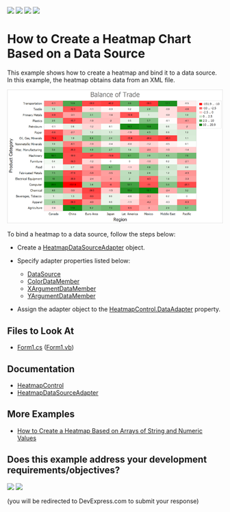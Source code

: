 <!-- default badges list -->
![](https://img.shields.io/endpoint?url=https://codecentral.devexpress.com/api/v1/VersionRange/416712979/24.2.1%2B)
[![](https://img.shields.io/badge/Open_in_DevExpress_Support_Center-FF7200?style=flat-square&logo=DevExpress&logoColor=white)](https://supportcenter.devexpress.com/ticket/details/T1036926)
[![](https://img.shields.io/badge/📖_How_to_use_DevExpress_Examples-e9f6fc?style=flat-square)](https://docs.devexpress.com/GeneralInformation/403183)
[![](https://img.shields.io/badge/💬_Leave_Feedback-feecdd?style=flat-square)](#does-this-example-address-your-development-requirementsobjectives)
<!-- default badges end -->

# How to Create a Heatmap Chart Based on a Data Source

This example shows how to create a heatmap and bind it to a data source. In this example, the heatmap obtains data from an XML file.

![Resulting heatmap](Images/resulting-heatmap.png)

To bind a heatmap to a data source, follow the steps below:

- Create a [HeatmapDataSourceAdapter](https://docs.devexpress.com/CoreLibraries/DevExpress.XtraCharts.Heatmap.HeatmapDataSourceAdapter) object. 

- Specify adapter properties listed below:

    - [DataSource](https://docs.devexpress.com/CoreLibraries/DevExpress.XtraCharts.Heatmap.HeatmapDataSourceAdapter.DataSource)
    - [ColorDataMember](https://docs.devexpress.com/CoreLibraries/DevExpress.XtraCharts.Heatmap.HeatmapDataSourceAdapter.ColorDataMember)
    - [XArgumentDataMember](https://docs.devexpress.com/CoreLibraries/DevExpress.XtraCharts.Heatmap.HeatmapDataSourceAdapter.XArgumentDataMember)
    - [YArgumentDataMember](https://docs.devexpress.com/CoreLibraries/DevExpress.XtraCharts.Heatmap.HeatmapDataSourceAdapter.YArgumentDataMember)

- Assign the adapter object to the [HeatmapControl.DataAdapter](https://docs.devexpress.com/WindowsForms/DevExpress.XtraCharts.Heatmap.HeatmapControl.DataAdapter) property.

<!-- default file list -->
## Files to Look At

- [Form1.cs](./CS/Form1.cs) ([Form1.vb](./VB/Form1.vb))

<!-- default file list end -->

## Documentation

- [HeatmapControl](https://docs.devexpress.com/WindowsForms/DevExpress.XtraCharts.Heatmap.HeatmapControl)
- [HeatmapDataSourceAdapter](https://docs.devexpress.com/CoreLibraries/DevExpress.XtraCharts.Heatmap.HeatmapDataSourceAdapter)

## More Examples

- [How to Create a Heatmap Based on Arrays of String and Numeric Values](https://github.com/DevExpress-Examples/winforms-heatmap-matrix-data)
<!-- feedback -->
## Does this example address your development requirements/objectives?

[<img src="https://www.devexpress.com/support/examples/i/yes-button.svg"/>](https://www.devexpress.com/support/examples/survey.xml?utm_source=github&utm_campaign=winforms-heatmap-bind-to-data-source&~~~was_helpful=yes) [<img src="https://www.devexpress.com/support/examples/i/no-button.svg"/>](https://www.devexpress.com/support/examples/survey.xml?utm_source=github&utm_campaign=winforms-heatmap-bind-to-data-source&~~~was_helpful=no)

(you will be redirected to DevExpress.com to submit your response)
<!-- feedback end -->

